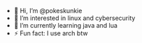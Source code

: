 - 👋 Hi, I’m @pokeskunkie
- 👀 I’m interested in linux and cybersecurity
- 🌱 I’m currently learning java and lua
- ⚡ Fun fact: I use arch btw


